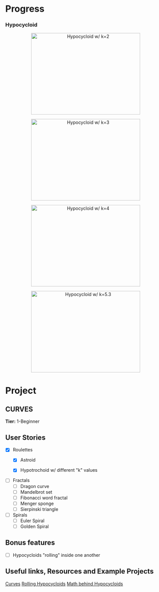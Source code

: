 # Progress

### Hypocycloid

<p align="center">
  <img width="342" height="256" src="https://user-images.githubusercontent.com/64830745/82723392-28444880-9cec-11ea-95ef-0ccc3224d211.gif" title="Hypocycloid w/ k=2 "></img>
</p>

<p align="center">
  <img width="342" height="256" src="https://user-images.githubusercontent.com/64830745/82723426-6e011100-9cec-11ea-8820-bf8fbb9a4bc6.gif" title="Hypocycloid w/ k=3 "></img>
</p>


<p align="center">
  <img width="342" height="256" src="https://user-images.githubusercontent.com/64830745/82723511-18793400-9ced-11ea-9fe4-e7344b5c1695.gif" title="Hypocycloid w/ k=4 "></img>
</p>

<p align="center">
  <img width="342" height="256" src="https://user-images.githubusercontent.com/64830745/82723536-3f376a80-9ced-11ea-95c4-79e879d94612.gif" title="Hypocycloid w/ k=5.3 "></img>
</p>



# Project
## CURVES

**Tier:** 1-Beginner

## User Stories

-   [x] Roulettes
    -   [x] Astroid
    -   [x] Hypotrochoid w/ different "k" values 

    
-   [ ] Fractals
    -   [ ] Dragon curve
    -   [ ] Mandelbrot set
    -   [ ] Fibonacci word fractal
    -   [ ] Menger sponge
    -   [ ] Sierpinski triangle
    
-   [ ] Spirals
    -   [ ] Euler Spiral
    -   [ ] Golden Spiral

## Bonus features

-   [ ] Hypocycloids "rolling" inside one another

## Useful links, Resources and Example Projects

[Curves](https://en.wikipedia.org/wiki/Category:Curves)
[Rolling Hypocycloids](https://www.malinc.se/m/RollingHypocycloids.php)
[Math behind Hypocycloids](https://mathworld.wolfram.com/Hypocycloid.html)
